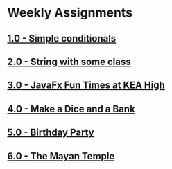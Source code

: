 # Weekly Assignments

## [1.0 - Simple conditionals](/1.0.md)

## [2.0 - String with some class](/2.0.md)

## [3.0 - JavaFx Fun Times at KEA High](/3.0.md)

## [4.0 - Make a Dice and a Bank](/4.0.md)

## [5.0 - Birthday Party](/5.0.md)

## [6.0 - The Mayan Temple](/6.0.md)
